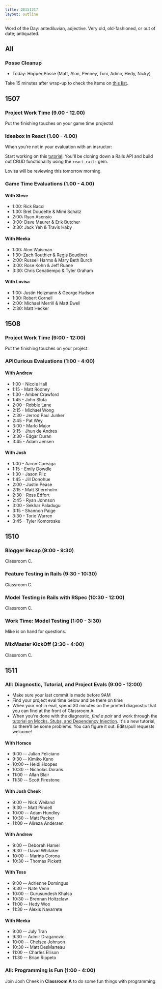 ```yaml
---
title: 20151217
layout: outline
---
```


Word of the Day: antediluvian, adjective. Very old, old-fashioned, or out of date;
antiquated.

## All

### Posse Cleanup

* Today: Hopper Posse (Matt, Alon, Penney, Toni, Admir, Hedy, Nicky)

Take 15 minutes after wrap-up to check the items on [this list](https://gist.github.com/rwarbelow/f5cfe4333402d043ef2e).

## 1507

### Project Work Time (9.00 - 12.00)

Put the finishing touches on your game time projects!

### Ideabox in React (1.00 - 4.00)

When you're not in your evaluation with an insructor:

Start working on this [tutorial](http://github.com/applegrain/creact). You'll be cloning down a Rails API and build out CRUD functionality using the `react-rails` gem.

Lovisa will be reviewing this tomorrow morning.

### Game Time Evaluations (1.00 - 4.00)

#### With Steve

* 1:00: Rick Bacci
* 1:30: Bret Doucette & Mimi Schatz
* 2:00: Ryan Asensio
* 3:00: Dave Maurer & Erik Butcher
* 3:30: Jack Yeh & Travis Haby

#### With Meeka

* 1:00: Alon Waisman
* 1:30: Zach Routhier & Regis Boudinot
* 2:00: Russell Harms & Mary Beth Burch
* 3:00: Rose Kohn & Jeff Ruane
* 3:30: Chris Cenatiempo & Tyler Graham

#### With Lovisa

* 1:00: Justin Holzmann & George Hudson
* 1:30: Robert Cornell
* 2:00: Michael Merrill & Matt Ewell
* 2:30: Matt Hecker

## 1508

### Project Work Time (9:00 - 12:00)

Put the finishing touches on your project.

### APICurious Evaluations (1:00 - 4:00)

#### With Andrew

* 1:00 - Nicole Hall
* 1:15 - Matt Rooney
* 1:30 - Amber Crawford
* 1:45 - John Slota
* 2:00 - Robbie Lane
* 2:15 - Michael Wong
* 2:30 - Jerrod Paul Junker
* 2:45 - Pat Wey
* 3:00 - Marlo Major
* 3:15 - Jhun de Andres
* 3:30 - Edgar Duran
* 3:45 - Adam Jensen

#### With Josh

* 1:00 - Aaron Careaga
* 1:15 - Emily Dowdle
* 1:30 - Jason Pilz
* 1:45 - Jill Donohue
* 2:00 - Justin Pease
* 2:15 - Matt Stjernholm
* 2:30 - Ross Edfort
* 2:45 - Ryan Johnson
* 3:00 - Sekhar Paladugu
* 3:15 - Shannon Paige
* 3:30 - Torie Warren
* 3:45 - Tyler Komoroske

## 1510

### Blogger Recap (9:00 - 9:30)

Classroom C.

### Feature Testing in Rails (9:30 - 10:30)

Classroom C.

### Model Testing in Rails with RSpec (10:30 - 12:00)

Classroom C.

### Work Time: Model Testing (1:00 - 3:30)

Mike is on hand for questions.

### MixMaster KickOff (3:30 - 4:00)

Classroom C.


## 1511

### All: Diagnostic, Tutorial, and Project Evals (9:00 - 12:00)

* Make sure your last commit is made before 9AM
* Find your project eval time below and be there on time
* When your not in eval, spend 30 minutes on the printed diagnostic that you can find at the front of Classroom A
* When you're done with the diagnostic, *find a pair* and work through the [tutorial on Mocks, Stubs, and Dependency Injection](https://github.com/turingschool/lesson_plans/blob/master/ruby_01-object_oriented_programming_with_ruby/testing_with_mocks_stubs_and_dependencies.markdown). It's a new tutorial, so there'll be some problems. You can figure it out. Edits/pull requests welcome!

#### With Horace

* 9:00 -- Julian Feliciano
* 9:30 -- Kimiko Kano
* 10:00 -- Heidi Hoopes
* 10:30 -- Nicholas Dorans
* 11:00 -- Allan Blair
* 11:30 -- Scott Firestone

#### With Josh Cheek

* 9:00 -- Nick Weiland
* 9:30 -- Matt Pindell
* 10:00 -- Adam Hundley
* 10:30 -- Matt Packer
* 11:00 -- Alireza Andersen

#### With Andrew

* 9:00 -- Deborah Hamel
* 9:30 -- David Whitaker
* 10:00 -- Marina Corona
* 10:30 -- Thomas Pickett

#### With Tess

* 9:00 -- Adrienne Domingus
* 9:30 -- Nate Venn
* 10:00 -- Gurusundesh Khalsa
* 10:30 -- Brennan Holtzclaw
* 11:00 -- Hedy Woo
* 11:30 -- Alexis Navarrete

#### With Meeka

* 9:00 -- July Tran
* 9:30 -- Admir Draganovic
* 10:00 -- Chelsea Johnson
* 10:30 -- Matt DesMarteau
* 11:00 -- Charles Ellison
* 11:30 -- Brian Rippeto

### All: Programming is Fun (1:00 - 4:00)

Join Josh Cheek in **Classroom A** to do some fun
things with programming.
